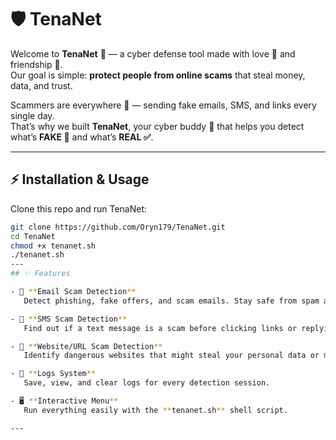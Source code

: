 # 🛡️ TenaNet  

Welcome to **TenaNet** 🚀 — a cyber defense tool made with love 💙 and friendship 🤝.  
Our goal is simple: **protect people from online scams** that steal money, data, and trust.  

Scammers are everywhere 👾 — sending fake emails, SMS, and links every single day.  
That’s why we built **TenaNet**, your cyber buddy 🤖 that helps you detect what’s **FAKE 🚫** and what’s **REAL ✅**.  

---

## ⚡ Installation & Usage  

Clone this repo and run TenaNet:  

```bash
git clone https://github.com/Oryn179/TenaNet.git
cd TenaNet
chmod +x tenanet.sh
./tenanet.sh
---
## ✨ Features  

- 📧 **Email Scam Detection**  
   Detect phishing, fake offers, and scam emails. Stay safe from spam attacks.  

- 📱 **SMS Scam Detection**  
   Find out if a text message is a scam before clicking links or replying.  

- 🔗 **Website/URL Scam Detection**  
   Identify dangerous websites that might steal your personal data or money.  

- 📜 **Logs System**  
   Save, view, and clear logs for every detection session.  

- 🖥️ **Interactive Menu**  
   Run everything easily with the **tenanet.sh** shell script.  

---
